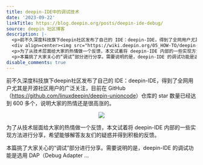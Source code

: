```yaml
---
title: deepin-IDE中的调试技术
date: '2023-09-22'
linkTitle: https://blog.deepin.org/posts/deepin-ide-debug/
source: deepin 社区博客
description: |-
  <p>前不久深度科技旗下deepin社区发布了自己的 IDE：deepin-IDE，得到了全网用户尤其是开源社区用户的广泛关注，目前在 GitHub（<a href="https://github.com/linuxdeepin/deepin-unioncode">https://github.com/linuxdeepin/deepin-unioncode</a>）仓库的 star 数量已经达到 600 多个，说明大家的热情还是很高涨的。</p>
  <div align=center><img src="https://wiki.deepin.org/05_HOW-TO/deepin-unioncode/img-20230922163311.png"></div>
  <p>为了从技术层面给大家的热情做一个反馈，本文试着将 deepin-IDE 内部的一些实现方法进行分享，希望能够解答友友们的疑惑并得到积极的反馈。</p>
  <p>本篇挑了大家关心的“调试”部分进行分享。需要说明的是，deepin-IDE 的调试功能是选用 DAP（Debug Adapter ...
disable_comments: true
---
```

<p>前不久深度科技旗下deepin社区发布了自己的 IDE：deepin-IDE，得到了全网用户尤其是开源社区用户的广泛关注，目前在 GitHub（<a href="https://github.com/linuxdeepin/deepin-unioncode">https://github.com/linuxdeepin/deepin-unioncode</a>）仓库的 star 数量已经达到 600 多个，说明大家的热情还是很高涨的。</p>
<div align=center><img src="https://wiki.deepin.org/05_HOW-TO/deepin-unioncode/img-20230922163311.png"></div>
<p>为了从技术层面给大家的热情做一个反馈，本文试着将 deepin-IDE 内部的一些实现方法进行分享，希望能够解答友友们的疑惑并得到积极的反馈。</p>
<p>本篇挑了大家关心的“调试”部分进行分享。需要说明的是，deepin-IDE 的调试功能是选用 DAP（Debug Adapter ...